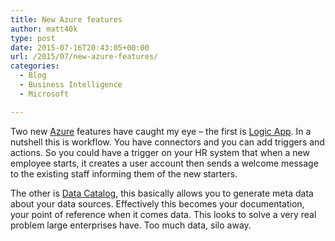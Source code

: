 ```yaml
---
title: New Azure features
author: matt40k
type: post
date: 2015-07-16T20:43:05+00:00
url: /2015/07/new-azure-features/
categories:
  - Blog
  - Business Intelligence
  - Microsoft

---
```

Two new <a href="http://azure.microsoft.com/en-gb" target="_blank" rel="nofollow">Azure</a> features have caught my eye &#8211; the first is <a href="http://azure.microsoft.com/en-gb/services/app-service/logic/" target="_blank" rel="nofollow">Logic App</a>. In a nutshell this is workflow. You have connectors and you can add triggers and actions. So you could have a trigger on your HR system that when a new employee starts, it creates a user account then sends a welcome message to the existing staff informing them of the new starters.

The other is <a href="http://azure.microsoft.com/en-gb/services/data-catalog/" target="_blank" rel="nofollow">Data Catalog</a>, this basically allows you to generate meta data about your data sources. Effectively this becomes your documentation, your point of reference when it comes data. This looks to solve a very real problem large enterprises have. Too much data, silo away.
